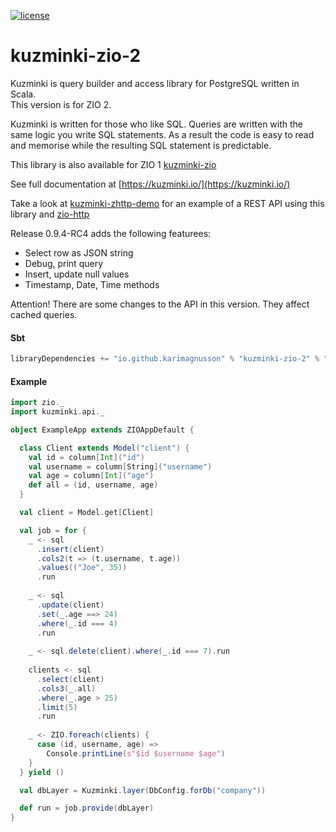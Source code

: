 [![license](https://img.shields.io/github/license/rdbc-io/rdbc.svg?style=flat-square)](https://github.com/rdbc-io/rdbc/blob/master/LICENSE)
# kuzminki-zio-2

Kuzminki is query builder and access library for PostgreSQL written in Scala.  
This version is for ZIO 2.

Kuzminki is written for those who like SQL. Queries are written with the same logic you write SQL statements. As a result the code is easy to read and memorise while the resulting SQL statement is predictable.

This library is also available for ZIO 1 [kuzminki-zio](https://github.com/karimagnusson/kuzminki-zio)  

See full documentation at [https://kuzminki.io/](https://kuzminki.io/)

Take a look at [kuzminki-zhttp-demo](https://github.com/karimagnusson/kuzminki-zhttp-demo) for an example of a REST API using this library and [zio-http](https://github.com/dream11/zio-http)

Release 0.9.4-RC4 adds the following featurees:
- Select row as JSON string
- Debug, print query
- Insert, update null values
- Timestamp, Date, Time methods

Attention! There are some changes to the API in this version. They affect cached queries.

#### Sbt
```sbt
libraryDependencies += "io.github.karimagnusson" % "kuzminki-zio-2" % "0.9.4-RC4" // ZIO 2.0.0
```

#### Example
```scala
import zio._
import kuzminki.api._

object ExampleApp extends ZIOAppDefault {

  class Client extends Model("client") {
    val id = column[Int]("id")
    val username = column[String]("username")
    val age = column[Int]("age")
    def all = (id, username, age)
  }

  val client = Model.get[Client]

  val job = for {
    _ <- sql
      .insert(client)
      .cols2(t => (t.username, t.age))
      .values(("Joe", 35))
      .run
    
    _ <- sql
      .update(client)
      .set(_.age ==> 24)
      .where(_.id === 4)
      .run
    
    _ <- sql.delete(client).where(_.id === 7).run
    
    clients <- sql
      .select(client)
      .cols3(_.all)
      .where(_.age > 25)
      .limit(5)
      .run
    
    _ <- ZIO.foreach(clients) {
      case (id, username, age) =>
        Console.printLine(s"$id $username $age")
    }
  } yield ()

  val dbLayer = Kuzminki.layer(DbConfig.forDb("company"))

  def run = job.provide(dbLayer)
}
```






















